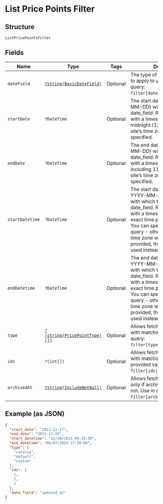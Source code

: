 
# List Price Points Filter

## Structure

`ListPricePointsFilter`

## Fields

| Name | Type | Tags | Description | Getter | Setter |
|  --- | --- | --- | --- | --- | --- |
| `dateField` | [`?string(BasicDateField)`](../../doc/models/basic-date-field.md) | Optional | The type of filter you would like to apply to your search. Use in query: `filter[date_field]=created_at`. | getDateField(): ?string | setDateField(?string dateField): void |
| `startDate` | `?DateTime` | Optional | The start date (format YYYY-MM-DD) with which to filter the date_field. Returns price points with a timestamp at or after midnight (12:00:00 AM) in your site’s time zone on the date specified. | getStartDate(): ?\DateTime | setStartDate(?\DateTime startDate): void |
| `endDate` | `?DateTime` | Optional | The end date (format YYYY-MM-DD) with which to filter the date_field. Returns price points with a timestamp up to and including 11:59:59PM in your site’s time zone on the date specified. | getEndDate(): ?\DateTime | setEndDate(?\DateTime endDate): void |
| `startDatetime` | `?DateTime` | Optional | The start date and time (format YYYY-MM-DD HH:MM:SS) with which to filter the date_field. Returns price points with a timestamp at or after exact time provided in query. You can specify timezone in query - otherwise your site's time zone will be used. If provided, this parameter will be used instead of start_date. | getStartDatetime(): ?\DateTime | setStartDatetime(?\DateTime startDatetime): void |
| `endDatetime` | `?DateTime` | Optional | The end date and time (format YYYY-MM-DD HH:MM:SS) with which to filter the date_field. Returns price points with a timestamp at or before exact time provided in query. You can specify timezone in query - otherwise your site's time zone will be used. If provided, this parameter will be used instead of end_date. | getEndDatetime(): ?\DateTime | setEndDatetime(?\DateTime endDatetime): void |
| `type` | [`?(string(PricePointType)[])`](../../doc/models/price-point-type.md) | Optional | Allows fetching price points with matching type. Use in query: `filter[type]=custom,catalog`. | getType(): ?array | setType(?array type): void |
| `ids` | `?(int[])` | Optional | Allows fetching price points with matching id based on provided values. Use in query: `filter[ids]=1,2,3`. | getIds(): ?array | setIds(?array ids): void |
| `archivedAt` | [`?string(IncludeNotNull)`](../../doc/models/include-not-null.md) | Optional | Allows fetching price points only if archived_at is present or not. Use in query: `filter[archived_at]=not_null`. | getArchivedAt(): ?string | setArchivedAt(?string archivedAt): void |

## Example (as JSON)

```json
{
  "start_date": "2011-12-17",
  "end_date": "2011-12-15",
  "start_datetime": "12/19/2011 09:15:30",
  "end_datetime": "06/07/2019 17:20:06",
  "type": [
    "catalog",
    "default",
    "custom"
  ],
  "ids": [
    1,
    2,
    3
  ],
  "date_field": "updated_at"
}
```

